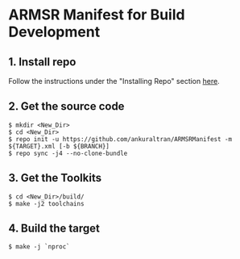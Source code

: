 # ARMSR Manifest for Build Development

## 1. Install repo
Follow the instructions under the "Installing Repo" section
[here](https://source.android.com/source/downloading.html).

## 2. Get the source code
```
$ mkdir <New_Dir>
$ cd <New_Dir>
$ repo init -u https://github.com/ankuraltran/ARMSRManifest -m ${TARGET}.xml [-b ${BRANCH}]
$ repo sync -j4 --no-clone-bundle
```

## 3. Get the Toolkits
```
$ cd <New_Dir>/build/
$ make -j2 toolchains
```

## 4. Build the target
```
$ make -j `nproc`
```

